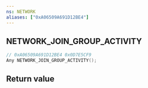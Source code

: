 ```yaml
---
ns: NETWORK
aliases: ["0xA06509A691D12BE4"]
---
```

## NETWORK_JOIN_GROUP_ACTIVITY

```c
// 0xA06509A691D12BE4 0x0D7E5CF9
Any NETWORK_JOIN_GROUP_ACTIVITY();
```


## Return value
